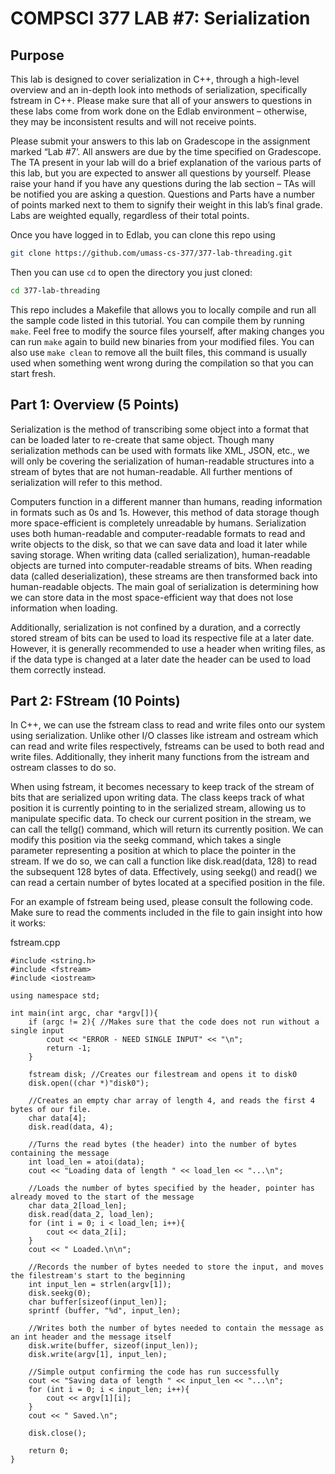 # COMPSCI 377 LAB #7: Serialization

## Purpose
This lab is designed to cover serialization in C++, through a high-level overview and an in-depth look into methods of serialization, specifically fstream in C++. Please make sure that all of your answers to questions in these labs come from work done on the Edlab environment – otherwise, they may be inconsistent results and will not receive points.

Please submit your answers to this lab on Gradescope in the assignment marked “Lab #7’. All answers are due by the time specified on Gradescope. The TA present in your lab will do a brief explanation of the various parts of this lab, but you are expected to answer all questions by yourself. Please raise your hand if you have any questions during the lab section – TAs will be notified you are asking a question. Questions and Parts have a number of points marked next to them to signify their weight in this lab’s final grade. Labs are weighted equally, regardless of their total points.

Once you have logged in to Edlab, you can clone this repo using

```bash
git clone https://github.com/umass-cs-377/377-lab-threading.git
```

Then you can use `cd` to open the directory you just cloned:

```bash
cd 377-lab-threading
```

This repo includes a Makefile that allows you to locally compile and run all the sample code listed in this tutorial. You can compile them by running `make`. Feel free to modify the source files yourself, after making changes you can run `make` again to build new binaries from your modified files. You can also use `make clean` to remove all the built files, this command is usually used when something went wrong during the compilation so that you can start fresh.

## Part 1: Overview (5 Points)
Serialization is the method of transcribing some object into a format that can be loaded later to re-create that same object. Though many serialization methods can be used with formats like XML, JSON, etc., we will only be covering the serialization of human-readable structures into a stream of bytes that are not human-readable. All further mentions of serialization will refer to this method.

Computers function in a different manner than humans, reading information in formats such as 0s and 1s. However, this method of data storage though more space-efficient is completely unreadable by humans. Serialization uses both human-readable and computer-readable formats to read and write objects to the disk, so that we can save data and load it later while saving storage. When writing data (called serialization), human-readable objects are turned into computer-readable streams of bits. When reading data (called deserialization), these streams are then transformed back into human-readable objects. The main goal of serialization is determining how we can store data in the most space-efficient way that does not lose information when loading.

Additionally, serialization is not confined by a duration, and a correctly stored stream of bits can be used to load its respective file at a later date. However, it is generally recommended to use a header when writing files, as if the data type is changed at a later date the header can be used to load them correctly instead.
	
## Part 2: FStream (10 Points)
In C++, we can use the fstream class to read and write files onto our system using serialization. Unlike other I/O classes like istream and ostream which can read and write files respectively, fstreams can be used to both read and write files. Additionally, they inherit many functions from the istream and ostream classes to do so.

When using fstream, it becomes necessary to keep track of the stream of bits that are serialized upon writing data. The class keeps track of what position it is currently pointing to in the serialized stream, allowing us to manipulate specific data. To check our current position in the stream, we can call the tellg() command, which will return its currently position. We can modify this position via the seekg command, which takes a single parameter representing a position at which to place the pointer in the stream. If we do so, we can call a function like disk.read(data, 128) to read the subsequent 128 bytes of data. Effectively, using seekg() and read() we can read a certain number of bytes located at a specified position in the file.

For an example of fstream being used, please consult the following code. Make sure to read the comments included in the file to gain insight into how it works:

fstream.cpp
```
#include <string.h>
#include <fstream>
#include <iostream>

using namespace std;

int main(int argc, char *argv[]){
	if (argc != 2){ //Makes sure that the code does not run without a single input
		cout << "ERROR - NEED SINGLE INPUT" << "\n";
		return -1;
	}

	fstream disk; //Creates our filestream and opens it to disk0
	disk.open((char *)"disk0");

	//Creates an empty char array of length 4, and reads the first 4 bytes of our file.
	char data[4];
	disk.read(data, 4);

	//Turns the read bytes (the header) into the number of bytes containing the message
	int load_len = atoi(data);
	cout << "Loading data of length " << load_len << "...\n";

	//Loads the number of bytes specified by the header, pointer has already moved to the start of the message
	char data_2[load_len];
	disk.read(data_2, load_len);
	for (int i = 0; i < load_len; i++){
		cout << data_2[i];
	}
	cout << " Loaded.\n\n";

	//Records the number of bytes needed to store the input, and moves the filestream's start to the beginning
	int input_len = strlen(argv[1]);
	disk.seekg(0);
	char buffer[sizeof(input_len)];
	sprintf (buffer, "%d", input_len);
	
	//Writes both the number of bytes needed to contain the message as an int header and the message itself
	disk.write(buffer, sizeof(input_len));
	disk.write(argv[1], input_len);

	//Simple output confirming the code has run successfully
	cout << "Saving data of length " << input_len << "...\n";
	for (int i = 0; i < input_len; i++){
		cout << argv[1][i];
	}
	cout << " Saved.\n";

	disk.close();

	return 0;
}
```
